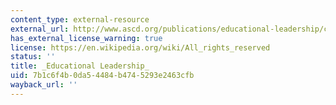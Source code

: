 ```yaml
---
content_type: external-resource
external_url: http://www.ascd.org/publications/educational-leadership/current-issue.aspx
has_external_license_warning: true
license: https://en.wikipedia.org/wiki/All_rights_reserved
status: ''
title: _Educational Leadership_
uid: 7b1c6f4b-0da5-4484-b474-5293e2463cfb
wayback_url: ''
---
```

